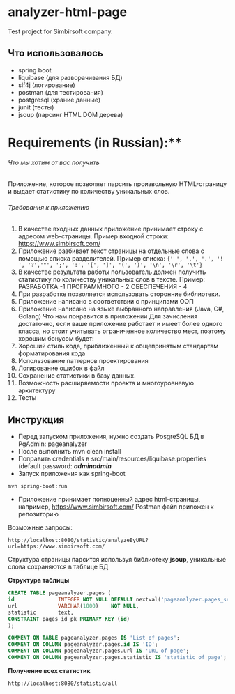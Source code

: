# analyzer-html-page
Test project for Simbirsoft company. 

## Что использовалось 
- spring boot
- liquibase (для разворачивания БД)
- slf4j (логирование)
- postman (для тестирования)
- postgresql (храние данные)
- junit (тесты)
- jsoup (парсинг HTML DOM дерева)


# Requirements (in Russian):**

###### Что мы хотим от вас получить

Приложение, которое позволяет парсить произвольную HTML-страницу и выдает статистику по количеству уникальных слов.

###### Требования к приложению
1. В качестве входных данных приложение принимает строку с адресом
   web-страницы. Пример входной строки: https://www.simbirsoft.com/
2. Приложение разбивает текст страницы на отдельные слова с помощью
   списка разделителей.
   Пример списка:
   `{' ', ',', '.', '! ', '?','"', ';', ':', '[', ']', '(', ')', '\n', '\r', '\t'}`
3. В качестве результата работы пользователь должен получить статистику по
   количеству уникальных слов в тексте.
   Пример:
   РАЗРАБОТКА -1
   ПРОГРАММНОГО - 2
   ОБЕСПЕЧЕНИЯ - 4
4. При разработке позволяется использовать сторонние библиотеки.
5. Приложение написано в соответствии с принципами ООП
6. Приложение написано на языке выбранного направления (Java, C#, Golang)
   Что нам понравится в приложении
   Для зачисления достаточно, если ваше приложение работает и
   имеет более одного класса, но стоит учитывать ограниченное количество мест, поэтому хорошим бонусом будет:
1. Хороший стиль кода, приближенный к общепринятым стандартам
   форматирования кода
2. Использование паттернов проектирования
3. Логирование ошибок в файл
4. Сохранение статистики в базу данных.
5. Возможность расширяемости проекта и многоуровневую архитектуру
6. Тесты


## Инструкция 

- Перед запуском приложения, нужно создать PosgreSQL БД в PgAdmin: pageanalyzer
- После выполнить mvn clean install
- Поправить credentials в src/main/resources/liquibase.properties (default password: **_adminadmin_**
- Запуск приложения как spring-boot 
```
mvn spring-boot:run
```


- Приложение принимает полноценный адрес html-страницы, например, https://www.simbirsoft.com/
Postman файл приложен к репозиторию

Возможные запросы:
```
http://localhost:8080/statistic/analyzeByURL?url=https://www.simbirsoft.com/
```

Структура страницы парсится используя библиотеку **jsoup**, уникальные слова сохраняются в таблице БД

**Структура таблицы**

```sql
CREATE TABLE pageanalyzer.pages (
id              INTEGER NOT NULL DEFAULT nextval('pageanalyzer.pages_seq'),
url             VARCHAR(1000)    NOT NULL,
statistic       text,
CONSTRAINT pages_id_pk PRIMARY KEY (id)
);

COMMENT ON TABLE pageanalyzer.pages IS 'List of pages';
COMMENT ON COLUMN pageanalyzer.pages.id IS 'ID';
COMMENT ON COLUMN pageanalyzer.pages.url IS 'URL of page';
COMMENT ON COLUMN pageanalyzer.pages.statistic IS 'statistic of page';
```

**Получение всех статистик**
```
http://localhost:8080/statistic/all
```
